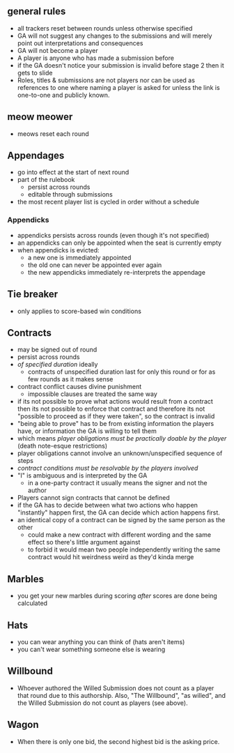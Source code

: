 ## general rules
- all trackers reset between rounds unless otherwise specified
- GA will not suggest any changes to the submissions and will merely point out interpretations and consequences
- GA will not become a player
- A player is anyone who has made a submission before
- if the GA doesn't notice your submission is invalid before stage 2 then it gets to slide
- Roles, titles & submissions are not players nor can be used as references to one where naming a player is asked for unless the link is one-to-one and publicly known.
  
## meow meower
- meows reset each round

## Appendages
- go into effect at the start of next round
- part of the rulebook
  - persist across rounds
  - editable through submissions
- the most recent player list is cycled in order without a schedule

### Appendicks
- appendicks persists across rounds (even though it's not specified)
- an appendicks can only be appointed when the seat is currently empty
- when appendicks is evicted:
  - a new one is immediately appointed
  - the old one can never be appointed ever again
  - the new appendicks immediately re-interprets the appendage

## Tie breaker
- only applies to score-based win conditions

## Contracts
- may be signed out of round
- persist across rounds
- *of specified duration* ideally
  - contracts of unspecified duration last for only this round or for as few rounds as it makes sense
- contract conflict causes divine punishment
  - impossible clauses are treated the same way
-  if its not possible to prove what actions would result from a contract then its not possible to enforce that contract and therefore its not "possible to proceed as if they were taken", so the contract is invalid
  - "being able to prove" has to be from existing information the players have, or information the GA is willing to tell them
  - which means *player obligations must be practically doable by the player* (death note-esque restrictions)
  - player obligations cannot involve an unknown/unspecified sequence of steps
  - *contract conditions must be resolvable by the players involved*
- "I" is ambiguous and is interpreted by the GA
  - in a one-party contract it usually means the signer and not the author
- Players cannot sign contracts that cannot be defined
- if the GA has to decide between what two actions who happen "instantly" happen first, the GA can decide which action happens first. 
- an identical copy of a contract can be signed by the same person as the other
  - could make a new contract with different wording and the same effect so there's little argument against
  - to forbid it would mean two people independently writing the same contract would hit weirdness weird as they'd kinda merge

## Marbles
- you get your new marbles during scoring *after* scores are done being calculated

## Hats
- you can wear anything you can think of (hats aren't items)
- you can't wear something someone else is wearing

## Willbound
- Whoever authored the Willed Submission does not count as a player that round due to this authorship.  Also, "The Willbound", "as willed", and the Willed Submission do not count as players (see above).

## Wagon
- When there is only one bid, the second highest bid is the asking price.

